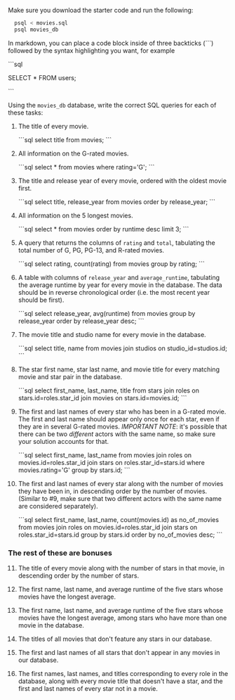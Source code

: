 Make sure you download the starter code and run the following:

```sh
  psql < movies.sql
  psql movies_db
```

In markdown, you can place a code block inside of three backticks (```) followed by the syntax highlighting you want, for example

\```sql

SELECT \* FROM users;

\```

Using the `movies_db` database, write the correct SQL queries for each of these tasks:

1.  The title of every movie.

    \```sql
    select title from movies;
    \```

2.  All information on the G-rated movies.

    \```sql
    select * from movies where rating='G';
    \```

3.  The title and release year of every movie, ordered with the
    oldest movie first.

    \```sql
    select title, release_year from movies order by release_year;
    \```
    
4.  All information on the 5 longest movies.

    \```sql
    select * from movies order by runtime desc limit 3;
    \```

5.  A query that returns the columns of `rating` and `total`, tabulating the
    total number of G, PG, PG-13, and R-rated movies.

    \```sql
    select rating, count(rating) from movies group by rating;
    \```

6.  A table with columns of `release_year` and `average_runtime`,
    tabulating the average runtime by year for every movie in the database. The data should be in reverse chronological order (i.e. the most recent year should be first).

    \```sql
    select release_year, avg(runtime) from movies group by release_year order by release_year desc;
    \```

7.  The movie title and studio name for every movie in the
    database.

    \```sql
    select title, name from movies join studios on studio_id=studios.id;
    \```

8.  The star first name, star last name, and movie title for every
    matching movie and star pair in the database.

    \```sql
    select first_name, last_name, title from stars join roles on stars.id=roles.star_id join movies on stars.id=movies.id;
    \```


9.  The first and last names of every star who has been in a G-rated movie. The first and last name should appear only once for each star, even if they are in several G-rated movies. *IMPORTANT NOTE*: it's possible that there can be two *different* actors with the same name, so make sure your solution accounts for that.

    \```sql
    select first_name, last_name from movies join roles on movies.id=roles.star_id join stars on roles.star_id=stars.id where movies.rating='G' group by stars.id;
    \```

10. The first and last names of every star along with the number
    of movies they have been in, in descending order by the number of movies. (Similar to #9, make sure
    that two different actors with the same name are considered separately).

    \```sql
    select first_name, last_name, count(movies.id) as no_of_movies from movies join roles on movies.id=roles.star_id join stars on roles.star_id=stars.id group by stars.id order by no_of_movies desc;
    \```

### The rest of these are bonuses

11. The title of every movie along with the number of stars in
    that movie, in descending order by the number of stars.

12. The first name, last name, and average runtime of the five
    stars whose movies have the longest average.

13. The first name, last name, and average runtime of the five
    stars whose movies have the longest average, among stars who have more than one movie in the database.

14. The titles of all movies that don't feature any stars in our
    database.

15. The first and last names of all stars that don't appear in any movies in our database.

16. The first names, last names, and titles corresponding to every
    role in the database, along with every movie title that doesn't have a star, and the first and last names of every star not in a movie.
